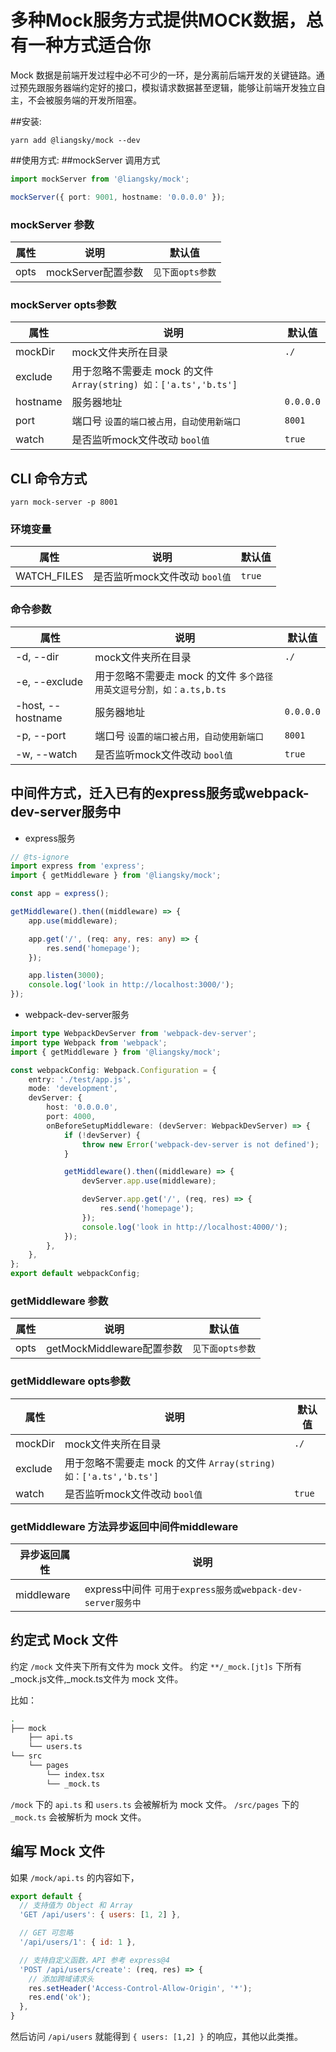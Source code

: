 # 多种Mock服务方式提供MOCK数据，总有一种方式适合你

Mock 数据是前端开发过程中必不可少的一环，是分离前后端开发的关键链路。通过预先跟服务器端约定好的接口，模拟请求数据甚至逻辑，能够让前端开发独立自主，不会被服务端的开发所阻塞。

##安装:
```
yarn add @liangsky/mock --dev
```

##使用方式:
##mockServer 调用方式
```ts
import mockServer from '@liangsky/mock';

mockServer({ port: 9001, hostname: '0.0.0.0' });
```

### mockServer 参数
| 属性       | 说明             | 默认值      |
| --------- | ---------------  | ---------- |
| opts      | mockServer配置参数 | `见下面opts参数` |

### mockServer opts参数
| 属性       | 说明             | 默认值      |
| --------- | ---------------  | ---------- |
| mockDir  | mock文件夹所在目录  | `./` |
| exclude   | 用于忽略不需要走 mock 的文件 `Array(string) 如：['a.ts','b.ts']`  |  |
| hostname  | 服务器地址        | `0.0.0.0` |
| port      | 端口号 `设置的端口被占用，自动使用新端口` | `8001` |
| watch     | 是否监听mock文件改动 `bool值`  | `true` |


## CLI 命令方式

```
yarn mock-server -p 8001
```

### 环境变量
| 属性       | 说明             | 默认值      |
| --------- | ---------------  | ---------- |
| WATCH_FILES  | 是否监听mock文件改动 `bool值`  | `true` |

### 命令参数

| 属性       | 说明             | 默认值      |
| --------- | ---------------  | ---------- |
| -d, --dir  | mock文件夹所在目录  | `./` |
| -e, --exclude | 用于忽略不需要走 mock 的文件 `多个路径用英文逗号分割，如：a.ts,b.ts`  |  |
| -host, --hostname  | 服务器地址        | `0.0.0.0` |
| -p, --port      | 端口号 `设置的端口被占用，自动使用新端口` | `8001` |
| -w, --watch     | 是否监听mock文件改动 `bool值` | `true` |

## 中间件方式，迁入已有的express服务或webpack-dev-server服务中

- express服务
```ts
// @ts-ignore
import express from 'express';
import { getMiddleware } from '@liangsky/mock';

const app = express();

getMiddleware().then((middleware) => {
    app.use(middleware);

    app.get('/', (req: any, res: any) => {
        res.send('homepage');
    });

    app.listen(3000);
    console.log('look in http://localhost:3000/');
});
```
- webpack-dev-server服务
```ts
import type WebpackDevServer from 'webpack-dev-server';
import type Webpack from 'webpack';
import { getMiddleware } from '@liangsky/mock';

const webpackConfig: Webpack.Configuration = {
    entry: './test/app.js',
    mode: 'development',
    devServer: {
        host: '0.0.0.0',
        port: 4000,
        onBeforeSetupMiddleware: (devServer: WebpackDevServer) => {
            if (!devServer) {
                throw new Error('webpack-dev-server is not defined');
            }

            getMiddleware().then((middleware) => {
                devServer.app.use(middleware);

                devServer.app.get('/', (req, res) => {
                    res.send('homepage');
                });
                console.log('look in http://localhost:4000/');
            });
        },
    },
};
export default webpackConfig;
```

### getMiddleware 参数
| 属性       | 说明             | 默认值      |
| --------- | ---------------  | ---------- |
| opts      | getMockMiddleware配置参数 | `见下面opts参数` |

### getMiddleware opts参数
| 属性       | 说明             | 默认值      |
| --------- | ---------------  | ---------- |
| mockDir  | mock文件夹所在目录  | `./` |
| exclude   | 用于忽略不需要走 mock 的文件 `Array(string) 如：['a.ts','b.ts']`  |  |
| watch     | 是否监听mock文件改动 `bool值`  | `true` |

### getMiddleware 方法异步返回中间件middleware
| 异步返回属性 | 说明             | 
| ---------  | ---------------  |
| middleware  | express中间件 `可用于express服务或webpack-dev-server服务中`  |

## 约定式 Mock 文件

约定 `/mock` 文件夹下所有文件为 mock 文件。
约定 `**/_mock.[jt]s` 下所有_mock.js文件,_mock.ts文件为 mock 文件。

比如：

```bash
.
├── mock
    ├── api.ts
    └── users.ts
└── src
    └── pages
        └── index.tsx
        └── _mock.ts
```

`/mock` 下的 `api.ts` 和 `users.ts` 会被解析为 mock 文件。
`/src/pages` 下的 `_mock.ts` 会被解析为 mock 文件。

## 编写 Mock 文件

如果 `/mock/api.ts` 的内容如下，

```js
export default {
  // 支持值为 Object 和 Array
  'GET /api/users': { users: [1, 2] },

  // GET 可忽略
  '/api/users/1': { id: 1 },

  // 支持自定义函数，API 参考 express@4
  'POST /api/users/create': (req, res) => {
    // 添加跨域请求头
    res.setHeader('Access-Control-Allow-Origin', '*');
    res.end('ok');
  },
}
```

然后访问 `/api/users` 就能得到 `{ users: [1,2] }` 的响应，其他以此类推。
